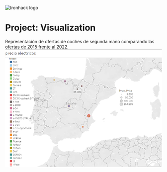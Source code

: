 ![Ironhack logo](https://i.imgur.com/1QgrNNw.png) 
# Project: Visualization

Representación de ofertas de coches de segunda mano comparando las ofertas de 2015 frente al 2022.
![plot](electricos.png)